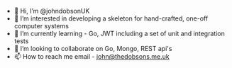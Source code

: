 - 👋 Hi, I’m @johndobsonUK
- 👀 I’m interested in developing a skeleton for hand-crafted, one-off computer systems
- 🌱 I’m currently learning - Go, JWT including a set of unit and integration tests 
- 💞️ I’m looking to collaborate on Go, Mongo, REST api's
- 📫 How to reach me email - john@thedobsons.me.uk